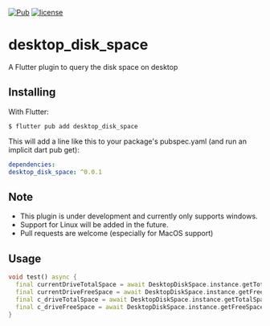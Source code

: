 [![Pub](https://img.shields.io/pub/v/desktop_disk_space.svg?style=popout&include_prereleases)](https://pub.dev/packages/desktop_disk_space)
[![license](https://img.shields.io/github/license/aminbhst/desktop_disk_space)](https://github.com/AminBhst/flutter_music_player/blob/main/LICENSE)

# desktop_disk_space

A Flutter plugin to query the disk space on desktop

## Installing

With Flutter:
```shell
$ flutter pub add desktop_disk_space
```
This will add a line like this to your package's pubspec.yaml (and run an implicit dart pub get):

```yaml
dependencies:
desktop_disk_space: ^0.0.1
```

## Note
* This plugin is under development and currently only supports windows.
* Support for Linux will be added in the future.
* Pull requests are welcome (especially for MacOS support)

## Usage
```dart
void test() async {
  final currentDriveTotalSpace = await DesktopDiskSpace.instance.getTotalSpace();
  final currentDriveFreeSpace = await DesktopDiskSpace.instance.getFreeSpace();
  final c_driveTotalSpace = await DesktopDiskSpace.instance.getTotalSpace("C:\\");
  final c_driveFreeSpace = await DesktopDiskSpace.instance.getFreeSpace("C:\\"); 
}
```
